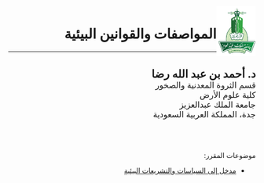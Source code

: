 <img src="images/KAU_logo.png" alt="KAU_LOGO" width="80" height="102" align="right">

<h1 dir="rtl" align="right">المواصفات والقوانين البيئية</h1>

--------
<br>

<p dir="rtl" align="right" style="font-size:1.6em; font-weight:bold; margin:0;">
د. أحمد بن عبد الله رضا
</p>
<div dir="rtl" align="right" style="font-size:1.2em">
قسم الثروة المعدنية والصخور<br>
كلية علوم الأرض<br>
جامعة الملك عبدالعزيز<br>
جدة، المملكة العربية السعودية
</div>


<br>
<br>
<br>


<p dir="rtl" align="right">موضوعات المقرر:</p>

<ul dir="rtl">
  <li><a href="slides/lecture_1.html">مدخل إلى السياسات والتشريعات البيئية</a></li>
</ul>
